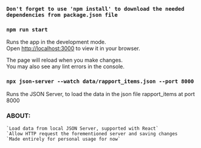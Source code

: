 ### `Don't forget to use 'npm install' to download the needed dependencies from package.json file`

### `npm run start`

Runs the app in the development mode.\
Open [http://localhost:3000](http://localhost:3000) to view it in your browser.

The page will reload when you make changes.\
You may also see any lint errors in the console.

### `npx json-server --watch data/rapport_items.json --port 8000`

Runs the JSON Server, to load the data in the json file rapport_items at port 8000

### ABOUT:

    `Load data from local JSON Server, supported with React`
    `Allow HTTP request the forementioned server and saving changes
    `Made entirely for personal usage for now`
